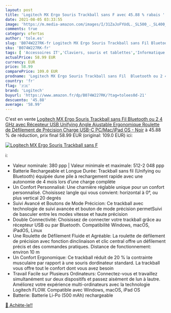 ```yaml
---
layout: post
title: 'Logitech MX Ergo Souris Trackball sans F avec 45.88 % rabais '
date: 2021-08-05 03:33:55
image: 'https://m.media-amazon.com/images/I/31ZaJoFYUdL._SL500_._SL400_.jpg'
comments: true
category: ofertas
author: 'tole.es'
slug: 'B074W227RK-fr Logitech MX Ergo Souris Trackball sans Fil Bluetooth ou 2...'
sku: 'B074W227RK-fr'
tags: [ 'Accessoires IT','Claviers, souris et tablettes','Informatique','Souris','Trackballs','logitech', ]
actualPrice: 58.99 EUR
currency: EUR
price: 58.99
comparePrice: 109.0 EUR
prodname: 'Logitech MX Ergo Souris Trackball sans Fil  Bluetooth ou 2 4 GHz avec Récepteur USB Unifying  Angle Ajustable Ergonomique  Roulette de Défilement de Précision  Charge USB-C  PC/Mac/iPad OS - Noir'
country: 'fr'
flag: '🇫🇷'
brand: 'Logitech'
buyurl: 'https://www.amazon.fr/dp/B074W227RK/?tag=tolees0d-21'
descuento: '45.88'
average: '58.99'
---
```


C'est en vente [Logitech MX Ergo Souris Trackball sans Fil  Bluetooth ou 2 4 GHz avec Récepteur USB Unifying  Angle Ajustable Ergonomique  Roulette de Défilement de Précision  Charge USB-C  PC/Mac/iPad OS - Noir](https://www.amazon.fr/dp/B074W227RK/?tag=tolees0d-21)  à  45.88 % de réduction, prix final  58.99 EUR (original: 109.0 EUR) ici:

[![Logitech MX Ergo Souris Trackball sans F](https://m.media-amazon.com/images/I/31ZaJoFYUdL._SL500_._SL400_.jpg)](https://www.amazon.fr/dp/B074W227RK/?tag=tolees0d-21)

ℹ️:

- Valeur nominale: 380 ppp | Valeur minimale et maximale: 512-2 048 ppp
- Batterie Rechargeable et Longue Durée: Trackball sans fil (Unifying ou Bluetooth) équipée dune pile à rechargement rapide avec une autonomie de 4 mois lors d’une charge complète
- Un Confort Personnalisé: Une charnière réglable unique pour un confort personnalisé. Choisissez langle qui vous convient: horizontal à 0°, ou plus vertical 20 degrés
- Suivi Avancé et Boutons de Mode Précicion: Ce trackball avec technologie de suivi avancée et bouton de mode précision permetSuivi de basculer entre les modes vitesse et haute précision
- Double Connectivité: Choisissez de connecter votre trackball grâce au récepteur USB ou par Bluetooth. Compatibilité Windows, macOS, iPadOS, Linux
- Une Roulette de Défilement Fluide et Agréable: La roulette de défilement de précision avec fonction dinclinaison et clic central offre un défilement précis et des commandes pratiques. Distance de fonctionnement: environ 10 m
- Un Confort Ergonomique: Ce trackball réduit de 20 % la contrainte musculaire par rapport à une souris dordinateur standard. La trackball vous offre tout le confort dont vous avez besoin
- Travail Facile sur Plusieurs Ordinateurs: Connectez-vous et travaillez simultanément sur deux dispositifs et passez aisément de lun à lautre. Améliorez votre expérience multi-ordinateurs avec la technologie Logitech FLOW. Compatible avec Windows, macOS, iPad OS
- Batterie: Batterie Li-Po (500 mAh) rechargeable

[🛒 Achète-le!!](https://www.amazon.fr/dp/B074W227RK/?tag=tolees0d-21)
